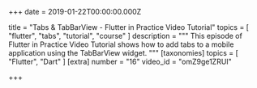 
+++
date = 2019-01-22T00:00:00.000Z


title = "Tabs & TabBarView - Flutter in Practice Video Tutorial"
topics = [ "flutter", "tabs", "tutorial", "course" ]
description = """
This episode of Flutter in Practice Video Tutorial shows how to add tabs to a mobile application using the TabBarView widget.
"""
[taxonomies]
topics = [ "Flutter", "Dart" ]
[extra]
number = "16"
video_id = "omZ9ge1ZRUI"

+++




